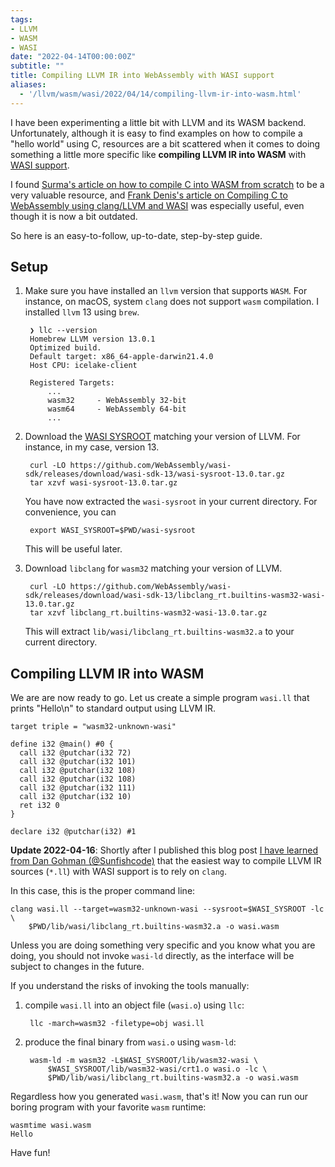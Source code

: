 ```yaml
---
tags:
- LLVM
- WASM
- WASI
date: "2022-04-14T00:00:00Z"
subtitle: ""
title: Compiling LLVM IR into WebAssembly with WASI support
aliases:
  - '/llvm/wasm/wasi/2022/04/14/compiling-llvm-ir-into-wasm.html'
---
```


I have been experimenting a little bit with LLVM and its WASM backend. Unfortunately, although it is easy to find examples on how to compile a "hello world" using C, resources are a bit scattered when it comes to doing something a little more specific like **compiling LLVM IR into WASM** with [WASI support][wasi].

I found [Surma's article on how to compile C into WASM from scratch][surma] to be a very valuable resource, and [Frank Denis's article on Compiling C to WebAssembly using clang/LLVM and WASI][frank-denis] was especially useful, even though it is now a bit outdated.   

So here is an easy-to-follow, up-to-date, step-by-step guide. 

## Setup

1. Make sure you have  installed an `llvm` version that supports `WASM`. For instance, on macOS, system `clang` does not support `wasm` compilation. I installed `llvm` 13 using `brew`.

        ❯ llc --version
        Homebrew LLVM version 13.0.1
        Optimized build.
        Default target: x86_64-apple-darwin21.4.0
        Host CPU: icelake-client

        Registered Targets:
            ...
            wasm32     - WebAssembly 32-bit
            wasm64     - WebAssembly 64-bit
            ...

2. Download the [WASI SYSROOT][wasi-sysroot] matching your version of LLVM. For instance, in my case, version 13.

        curl -LO https://github.com/WebAssembly/wasi-sdk/releases/download/wasi-sdk-13/wasi-sysroot-13.0.tar.gz
        tar xzvf wasi-sysroot-13.0.tar.gz

    You have now extracted the `wasi-sysroot` in your current directory. For convenience, you can 

        export WASI_SYSROOT=$PWD/wasi-sysroot

    This will be useful later.

3. Download `libclang` for `wasm32` matching your version of LLVM.


        curl -LO https://github.com/WebAssembly/wasi-sdk/releases/download/wasi-sdk-13/libclang_rt.builtins-wasm32-wasi-13.0.tar.gz
        tar xzvf libclang_rt.builtins-wasm32-wasi-13.0.tar.gz

    This will extract `lib/wasi/libclang_rt.builtins-wasm32.a` to your current directory.

## Compiling LLVM IR into WASM

We are are now ready to go. Let us create a simple program `wasi.ll`
that prints "Hello\n" to standard output using LLVM IR.

```
target triple = "wasm32-unknown-wasi"

define i32 @main() #0 {
  call i32 @putchar(i32 72)
  call i32 @putchar(i32 101)
  call i32 @putchar(i32 108)
  call i32 @putchar(i32 108)
  call i32 @putchar(i32 111)
  call i32 @putchar(i32 10)
  ret i32 0
}

declare i32 @putchar(i32) #1
```

**Update 2022-04-16**: Shortly after I published this blog post 
[I have learned from Dan Gohman (@Sunfishcode)][sunfishcode] that the easiest way 
to compile LLVM IR sources (`*.ll`) with WASI support is to rely on `clang`. 

In this case, this is the proper command line:

    clang wasi.ll --target=wasm32-unknown-wasi --sysroot=$WASI_SYSROOT -lc \
        $PWD/lib/wasi/libclang_rt.builtins-wasm32.a -o wasi.wasm

Unless you are doing something very specific and you know what you are doing, you should not invoke
`wasi-ld` directly, as the interface will be subject to changes in the future.

If you understand the risks of invoking the tools manually:

1. compile `wasi.ll` into an object file (`wasi.o`) using `llc`:

        llc -march=wasm32 -filetype=obj wasi.ll

2. produce the final binary from `wasi.o` using `wasm-ld`:

        wasm-ld -m wasm32 -L$WASI_SYSROOT/lib/wasm32-wasi \
            $WASI_SYSROOT/lib/wasm32-wasi/crt1.o wasi.o -lc \
            $PWD/lib/wasi/libclang_rt.builtins-wasm32.a -o wasi.wasm


Regardless how you generated `wasi.wasm`, that's it! Now you can run our boring program with your favorite `wasm` runtime:

    wasmtime wasi.wasm
    Hello

Have fun!

[wasi]: https://wasi.dev/
[surma]:  https://surma.dev/things/c-to-webassembly/ 
[frank-denis]: https://00f.net/2019/04/07/compiling-to-webassembly-with-llvm-and-clang/
[wasi-sysroot]: https://github.com/WebAssembly/wasi-sdk/releases/
[sunfishcode]: https://twitter.com/Sunfishcode/status/1514818972251688960




